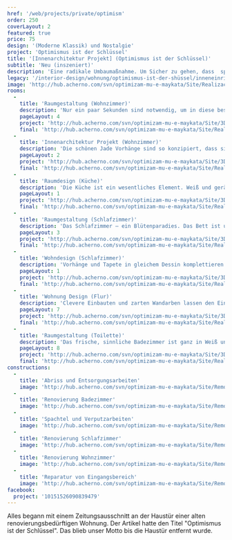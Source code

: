```yaml
---
href: '/web/projects/private/optimism'
order: 250
coverLayout: 2
featured: true
price: 75
design: '(Moderne Klassik) und Nostalgie'
project: 'Optimismus ist der Schlüssel'
title: '[Innenarchitektur Projekt] (Optimismus ist der Schlüssel)'
subtitle: 'Neu (inszeniert)'
description: 'Eine radikale Umbaumaßnahme. Um Sicher zu gehen, dass  später keine Probleme auftauchen, haben wir alles ersetzt. Die Wasser- und Abwasserversorgung und die elektrische Anlage.'
legacy: '/interior-design/wohnung/optimismus-ist-der-shüssel/inneneinrichtung.html'
image: 'http://hub.acherno.com/svn/optimizam-mu-e-maykata/Site/Realizacia/spalnq_snimka_06.jpg'
rooms:
  -
    title: 'Raumgestaltung (Wohnzimmer)'
    description: 'Nur ein paar Sekunden sind notwendig, um in diese besondere Atmosphäre einzutauchen. Gedämpftes Licht wird von uns kombiniert mit glänzenden Regalen und dekorativen Steinen an der Wand.'
    pageLayout: 4
    project: 'http://hub.acherno.com/svn/optimizam-mu-e-maykata/Site/3D/hol_3D_03.jpg'
    final: 'http://hub.acherno.com/svn/optimizam-mu-e-maykata/Site/Realizacia/hol_snimka_03.jpg'
  -
    title: 'Innenarchitektur Projekt (Wohnzimmer)'
    description: 'Die schönen Jade Vorhänge sind so konzipiert, dass sie ihre optimale Wirkung entfalten und trotzdem genug Licht durch die französischen Fenster fallen lassen.'
    pageLayout: 2
    project: 'http://hub.acherno.com/svn/optimizam-mu-e-maykata/Site/3D/hol_3D_05.jpg'
    final: 'http://hub.acherno.com/svn/optimizam-mu-e-maykata/Site/Realizacia/hol_snimka_05.jpg'
  -
    title: 'Raumdesign (Küche)'
    description: 'Die Küche ist ein wesentliches Element. Weiß und geräumig, mit einem modernen Nostalgielook und nicht zu guter Letzt - komfortabel. Einbaugeräte und maßgefertigte Möbel sorgen dafür dass Ordnung und Sauberkeit herrscht.'
    pageLayout: 1
    project: 'http://hub.acherno.com/svn/optimizam-mu-e-maykata/Site/3D/kuhnq_3D_02_01.jpg'
    final: 'http://hub.acherno.com/svn/optimizam-mu-e-maykata/Site/Realizacia/kuhnq_snimka_02.jpg'
  -
    title: 'Raumgestaltung (Schlafzimmer)'
    description: 'Das Schlafzimmer – ein Blütenparadies. Das Bett ist umspielt von sanftem Licht der extravaganten Deckenlampen.'
    pageLayout: 3
    project: 'http://hub.acherno.com/svn/optimizam-mu-e-maykata/Site/3D/spalnq_3D_06.jpg'
    final: 'http://hub.acherno.com/svn/optimizam-mu-e-maykata/Site/Realizacia/spalnq_snimka_06.jpg'
  -
    title: 'Wohndesign (Schlafzimmer)'
    description: 'Vorhänge und Tapete in gleichem Dessin komplettieren das Schlafzimmer. Gelungen!'
    pageLayout: 1
    project: 'http://hub.acherno.com/svn/optimizam-mu-e-maykata/Site/3D/spalnq_3D_07.jpg'
    final: 'http://hub.acherno.com/svn/optimizam-mu-e-maykata/Site/Realizacia/spalnq_snimka_05.jpg'
  -
    title: 'Wohnung Design (Flur)'
    description: 'Clevere Einbauten und zarten Wandarben lassen den Eingangsbereich gemütlich und hell wirken.'
    pageLayout: 7
    project: 'http://hub.acherno.com/svn/optimizam-mu-e-maykata/Site/3D/antre_3D_01.jpg'
    final: 'http://hub.acherno.com/svn/optimizam-mu-e-maykata/Site/Realizacia/antre_snimka_01.jpg'
  -
    title: 'Raumgestaltung (Toilette)'
    description: 'Das frische, sinnliche Badezimmer ist ganz in Weiß und Beige gehalten. Eine schicke Dusche und Designerarmaturen zaubern ein Wohlfühlambiente.'
    pageLayout: 8
    project: 'http://hub.acherno.com/svn/optimizam-mu-e-maykata/Site/3D/banq_3D_09.jpg'
    final: 'http://hub.acherno.com/svn/optimizam-mu-e-maykata/Site/Realizacia/banq_snimka_09.jpg'
constructions:
  - 
    title: 'Abriss und Entsorgungsarbeiten'
    image: 'http://hub.acherno.com/svn/optimizam-mu-e-maykata/Site/Remonti/hol_remont_05.JPG'
  - 
    title: 'Renovierung Badezimmer'
    image: 'http://hub.acherno.com/svn/optimizam-mu-e-maykata/Site/Remonti/banq_remont_08.JPG'
  - 
    title: 'Spachtel und Verputzarbeiten'
    image: 'http://hub.acherno.com/svn/optimizam-mu-e-maykata/Site/Remonti/spalnq_remont_07_01.JPG'
  - 
    title: 'Renovierung Schlafzimmer'
    image: 'http://hub.acherno.com/svn/optimizam-mu-e-maykata/Site/Remonti/spalnq_remont_05_01.JPG'
  - 
    title: 'Renovierung Wohnzimmer'
    image: 'http://hub.acherno.com/svn/optimizam-mu-e-maykata/Site/Remonti/hol_remont_05.JPG'
  - 
    title: 'Reparatur von Eingangsbereich'
    image: 'http://hub.acherno.com/svn/optimizam-mu-e-maykata/Site/Remonti/antre_remont_01.JPG'
facebook:
  project: '10151526090839479'
---
```

Alles begann mit einem Zeitungsausschnitt an der Haustür einer alten renovierungsbedürftigen Wohnung. Der Artikel hatte den Titel "Optimismus ist der Schlüssel". Das blieb unser Motto bis die Haustür entfernt wurde.